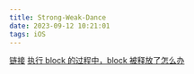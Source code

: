 ```yaml
---
title: Strong-Weak-Dance
date: 2023-09-12 10:21:01
tags: iOS
---
```

[链接](http://ios.jobbole.com/84310/)
[执行 block 的过程中，block 被释放了怎么办](https://stackoverflow.com/questions/12272783/what-happens-when-a-block-is-set-to-nil-during-its-execution)
